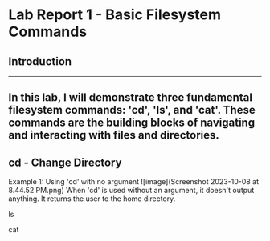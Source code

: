 # Lab Report 1 - Basic Filesystem Commands
## Introduction 
---
In this lab, I will demonstrate three fundamental filesystem commands: 'cd', 'ls', and 'cat'. These commands are the building blocks of navigating and interacting with files and directories. 
---
## cd - Change Directory 

Example 1: Using 'cd' with no argument 
![image](Screenshot 2023-10-08 at 8.44.52 PM.png) 
When 'cd' is used without an argument, it doesn't output anything. It returns the user to the home directory. 

ls


cat
